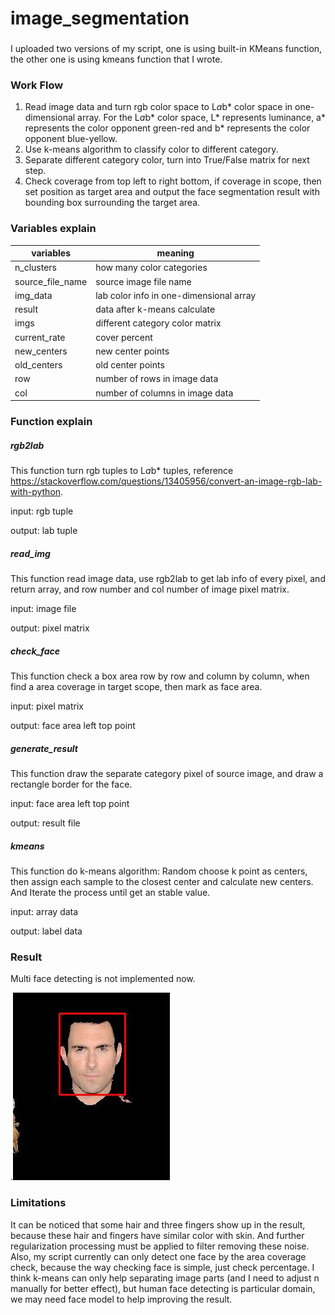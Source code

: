 # image_segmentation 
###
I uploaded two versions of my script, one is using built-in KMeans function, the other one is using kmeans function that I wrote.

### Work Flow
1. Read image data and turn rgb color space to L*a*b* color space in one-dimensional array. For the  L*a*b* color space, L* represents luminance, a*  represents the color opponent green-red and b*  represents the color opponent blue-yellow.
3. Use k-means algorithm to classify color to different category.
4. Separate different category color, turn into True/False matrix for next step.
5. Check coverage from top left to right bottom, if coverage in scope, then set position as target area and output the face segmentation result with bounding box surrounding the target area.

### Variables explain
| variables | meaning |
| --- | --- |
| n_clusters | how many color categories |
| source_file_name | source image file name|
| img_data | lab color info in one-dimensional array |
| result | data after k-means calculate | 
| imgs | different category color matrix | 
| current_rate | cover percent | 
| new_centers | new center points|
| old_centers | old center points |
| row | number of rows in image data | 
| col | number of columns in image data | 

### Function explain

##### rgb2lab
This function turn rgb tuples to L*a*b* tuples, reference https://stackoverflow.com/questions/13405956/convert-an-image-rgb-lab-with-python.

input: rgb tuple

output: lab tuple
    
##### read_img
This function read image data, use rgb2lab to get lab info of every pixel, and return array, and row number and col number of image pixel matrix.

input: image file

output: pixel matrix

##### check_face
This function check a box area row by row and column by column, when find a area coverage in target scope, then mark as face area.

input: pixel matrix

output: face area left top point

##### generate_result
This function draw the separate category pixel of source image, and draw a rectangle border for the face.

input: face area left top point

output: result file

##### kmeans
This function do k-means algorithm:
Random choose k point as centers, then assign each sample to the closest center and calculate new centers. And Iterate the process until get an stable value. 

input: array data

output: label data

### Result
Multi face detecting is not implemented now.

.![](89_48result.jpg)

### Limitations
It can be noticed that some hair and three fingers show up in the result, because these hair and fingers have similar color with skin. And further regularization processing must be applied to filter removing these noise. Also, my script currently can only detect one face by the area coverage check, because the way checking face is simple, just check percentage. I think k-means can only help separating image parts (and I need to adjust n manually for better effect), but human face detecting is particular domain, we may need face model to help improving the result. 
